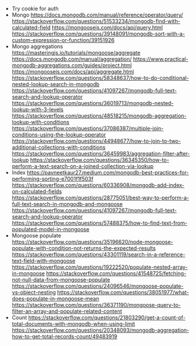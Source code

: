 - Try cookie for auth
- Mongo
  https://docs.mongodb.com/manual/reference/operator/query/
  https://stackoverflow.com/questions/51533234/mongodb-find-with-calculated-field
  https://mongoosejs.com/docs/api/query.html
  https://stackoverflow.com/questions/39148091/mongodb-sort-with-a-custom-expression-or-function/39151926
- Mongo aggregations
  https://masteringjs.io/tutorials/mongoose/aggregate
  https://docs.mongodb.com/manual/aggregation/
  https://www.practical-mongodb-aggregations.com/guides/project.html
  https://mongoosejs.com/docs/api/aggregate.html
  https://stackoverflow.com/questions/58348637/how-to-do-conditional-nested-lookup-search-in-mongodb
  https://stackoverflow.com/questions/41097267/mongodb-full-text-search-and-lookup-operator
  https://stackoverflow.com/questions/36019713/mongodb-nested-lookup-with-3-levels
  https://stackoverflow.com/questions/48518215/mongodb-aggregation-lookup-with-conditions
  https://stackoverflow.com/questions/37086387/multiple-join-conditions-using-the-lookup-operator
  https://stackoverflow.com/questions/44948677/how-to-join-to-two-additional-collections-with-conditions
  https://stackoverflow.com/questions/36459983/aggregation-filter-after-lookup
  https://stackoverflow.com/questions/36345350/how-to-perform-a-text-search-on-a-joined-collection-via-lookup
- Index
  https://pavneetkaur27.medium.com/mongodb-best-practices-for-performing-sorting-e7001f1f503f
  https://stackoverflow.com/questions/60336908/mongodb-add-index-on-calculated-fields
  https://stackoverflow.com/questions/28775051/best-way-to-perform-a-full-text-search-in-mongodb-and-mongoose
  https://stackoverflow.com/questions/41097267/mongodb-full-text-search-and-lookup-operator
  https://stackoverflow.com/questions/57488375/how-to-find-text-from-populated-model-in-mongoose
- Mongoose populate
  https://stackoverflow.com/questions/35196620/node-mongoose-populate-with-condition-not-returns-the-expected-results
  https://stackoverflow.com/questions/43301119/search-in-a-reference-text-field-with-mongoose
  https://stackoverflow.com/questions/19222520/populate-nested-array-in-mongoose
  https://stackoverflow.com/questions/41548725/fetching-not-null-data-from-mongoose-populate
  https://stackoverflow.com/questions/24096546/mongoose-populate-vs-object-nesting
  https://stackoverflow.com/questions/38051977/what-does-populate-in-mongoose-mean
  https://stackoverflow.com/questions/36371190/mongoose-query-to-filter-an-array-and-populate-related-content
- Count
  https://stackoverflow.com/questions/21803290/get-a-count-of-total-documents-with-mongodb-when-using-limit
  https://stackoverflow.com/questions/20348093/mongodb-aggregation-how-to-get-total-records-count/49483919
